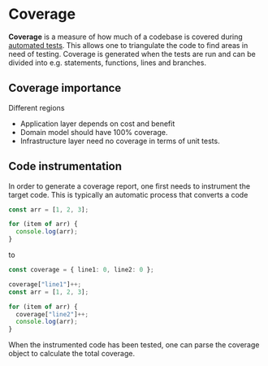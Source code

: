 # Coverage

**Coverage** is a measure of how much of a codebase is covered during
[automated tests](../README.md). This allows one to triangulate the code to find
areas in need of testing. Coverage is generated when the tests are run and can
be divided into e.g. statements, functions, lines and branches.

## Coverage importance

Different regions

- Application layer depends on cost and benefit
- Domain model should have 100% coverage.
- Infrastructure layer need no coverage in terms of unit tests.

## Code instrumentation

In order to generate a coverage report, one first needs to instrument the target
code. This is typically an automatic process that converts a code

```ts
const arr = [1, 2, 3];

for (item of arr) {
  console.log(arr);
}
```

to

```ts
const coverage = { line1: 0, line2: 0 };

coverage["line1"]++;
const arr = [1, 2, 3];

for (item of arr) {
  coverage["line2"]++;
  console.log(arr);
}
```

When the instrumented code has been tested, one can parse the coverage object to
calculate the total coverage.
